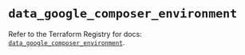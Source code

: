 # `data_google_composer_environment`

Refer to the Terraform Registry for docs: [`data_google_composer_environment`](https://registry.terraform.io/providers/hashicorp/google-beta/6.36.0/docs/data-sources/google_composer_environment).
